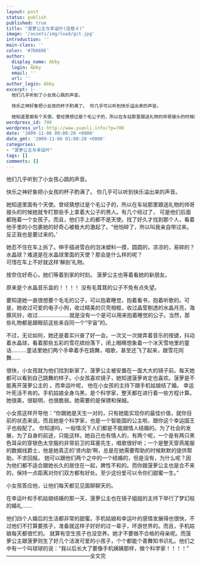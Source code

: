 ```yaml
---
layout: post
status: publish
published: true
title: "菠萝公主与幸运叶(连载４)"
image: '/assets/img/load/git.jpg'
introduction: ''
main-class: ''
color: '#7D669E'
author:
  display_name: Abby
  login: Abby
  email: ''
  url: ''
author_login: Abby
excerpt: |-
  他们几乎听到了小女孩心跳的声音。

  快乐之神好象把小女孩的杯子酌满了。 你几乎可以听到快乐溢出来的声音。

  她知道里面有个天使。曾经猜想过是个毛公子的，所以在车站那里跟送礼物的帅哥接头的时候她就专盯那些手上拿着大公子的男人。有几个经过了， 可是他们后面都拖着一个女孩子。而且，他们手上的都不是天使。找了好久才找到那个人，看着他手里的小包裹她的好奇心被极大的激起了。&ldquo;他怕碎了，所以叫我亲自带过来。反正我也是要过来的。&rsquo;
wordpress_id: 700
wordpress_url: http://www.yuanli.info/?p=700
date: '2009-11-06 09:00:20 +0800'
date_gmt: '2009-11-06 01:00:20 +0800'
categories:
- "菠萝公主与幸运叶"
tags: []
comments: []
---
```

<p>他们几乎听到了小女孩心跳的声音。</p>
<p>快乐之神好象把小女孩的杯子酌满了。 你几乎可以听到快乐溢出来的声音。</p>
<p>她知道里面有个天使。曾经猜想过是个毛公子的，所以在车站那里跟送礼物的帅哥接头的时候她就专盯那些手上拿着大公子的男人。有几个经过了， 可是他们后面都拖着一个女孩子。而且，他们手上的都不是天使。找了好久才找到那个人，看着他手里的小包裹她的好奇心被极大的激起了。&ldquo;他怕碎了，所以叫我亲自带过来。反正我也是要过来的。&rsquo;<a id="more"></a><a id="more-700"></a></p>
<p>她忍不住在车上拆了。伸手插进雪白的泡沫塑料一摸，圆圆的，凉凉的，易碎的？水晶球？难道是在水晶球里面的天使？那会是什么样的呢？<br />
可惜在车上不好就这样&lsquo;解剖&rsquo;礼物。</p>
<p>按奈住好奇心，她们等着到家的时刻。 菠萝公主也等着看她的新朋友。</p>
<p>原来是个水晶音乐盒的！！！！ 没有毛茸茸的公子不免有点失望。</p>
<p>要知道她一直很想要个毛毛的公子，可以抱着睡觉，抱着看书，抱着听歌的。可是，她收过可爱的电子小狗，收过精美的贝壳相框，收过晶莹剔透的水晶月亮，海豚风铃，收过&hellip;&hellip;&hellip;&hellip;&hellip;&hellip;&hellip;就是没有一个是可以用来抱着睡觉的公子。当然，那些礼物都是跟眼前这些来自同一个&ldquo;宇宙&rdquo;的。</p>
<p>不过，无论如何，她还是着实兴奋了好一会。一次又一次拨弄着音乐的按键，抖动着水晶球，看着那些五彩的雪花缤纷落下，闭上眼睛想象着一个冰天雪地里的童话&hellip;&hellip;&hellip;.童话里她们两个手牵着手在跳舞，唱歌，甚至还飞了起来，跟雪花同舞&hellip;&hellip;</p>
<p>很快，小女孩就为他们找到新家了。菠萝公主被安置在一面大大的镜子前。每天她都可以看到自己跳舞的样子。小女孩喜欢镜子，她知道菠萝肯定也喜欢。菠萝是不能离开菠萝公主的 。而幸运叶呢， 他在小女孩的主持下跟手机姑娘结了婚。 幸运叶死活不肯的。手机姑娘全身乌黑，是个科学家，整天都在进行着一些方程计算。她很美，很聪明，也很脆弱。她需要的是保镖和保姆。</p>
<p>小女孩这样开导他：&ldquo;你跟她是天生一对的，只有她能实现你的最佳价值，就你目前的状态来说。而且她是个科学家，也是一个智能国的公主啦，跟你这个幸运国王子也般配了。 你知道吗，一般情况下人们都是不能跟情人结婚的。为了社会的发展，为了自身的前途，只能这样。她自己也有情人的，有两个呢，一个是有两只黑色耳朵的穿银色太空服的非常前卫的耳塞先生，唱歌很好听；一个是整天穿燕尾服的数据线爵士，他是她真正的&lsquo;贤内助&rsquo;啊，总是在她需要帮助的时候默默的提供帮助，不求回报。 她可以跟他们两个之中的一个结婚的，但是没有，为什么呢？因为他们都不适合跟她长久的居住在一起，脾性不和的。而你跟菠萝公主也是合不来的，保持一点距离对你们双方都有好处。至少这份爱可以令你们甜蜜一生。&rdquo;</p>
<p>小女孩答应他，让他们每天都见见面聊聊天的。</p>
<p>在幸运叶和手机姑娘结婚的那一天，菠萝公主也在镜子姐姐的主持下举行了梦幻般的婚礼&hellip;&hellip;.</p>
<p>他们四个人婚后的生活都非常的甜蜜。手机姑娘和幸运叶的感情发展得也很快，不过他们不打算要孩子，准备就这样子好好的过一辈子，环游世界的。而且，手机姑娘每天都很忙的。 就算有空生孩子也没空养。她才不要做不合格的母亲呢。而菠萝公主跟菠萝则生了好几个活泼可爱的小孩子，个个都能个善舞知书识礼。他们之中有一个叫球球的说：&ldquo;我以后长大了要像手机姨姨那样，做个科学家！！！！&rdquo;&nbsp; &mdash;&mdash;&mdash;&mdash;&mdash;&mdash;&mdash;&mdash;&mdash;&mdash;&mdash;&mdash;&mdash;&mdash;&mdash;&mdash;全文完</p>
